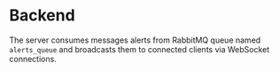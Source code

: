 # Backend

The server consumes messages alerts from RabbitMQ queue named `alerts_queue` and broadcasts them to connected clients via WebSocket connections.
